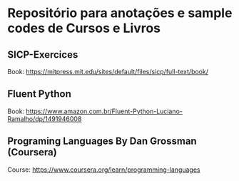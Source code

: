 
# Repositório para anotações e sample codes de Cursos e Livros
## SICP-Exercices
Book: https://mitpress.mit.edu/sites/default/files/sicp/full-text/book/

## Fluent Python
Book: https://www.amazon.com.br/Fluent-Python-Luciano-Ramalho/dp/1491946008

## Programing Languages By Dan Grossman (Coursera)  
Course: https://www.coursera.org/learn/programming-languages

